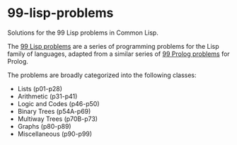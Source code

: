 # 99-lisp-problems
Solutions for the 99 Lisp problems in Common Lisp.

The [99 Lisp problems](http://www.ic.unicamp.br/~meidanis/courses/mc336/2006s2/funcional/L-99_Ninety-Nine_Lisp_Problems.html) are a series of programming problems for the Lisp family of languages, adapted from a similar series of [99 Prolog problems](http://www.ic.unicamp.br/~meidanis/courses/mc336/2009s2/prolog/problemas/) for Prolog. 

The problems are broadly categorized into the following classes:

* Lists (p01-p28)
* Arithmetic (p31-p41)
* Logic and Codes (p46-p50)
* Binary Trees (p54A-p69)
* Multiway Trees (p70B-p73)
* Graphs (p80-p89)
* Miscellaneous (p90-p99)
